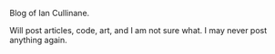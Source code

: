 Blog of Ian Cullinane.

Will post articles, code, art, and I am not sure what. I may never post anything again. 

